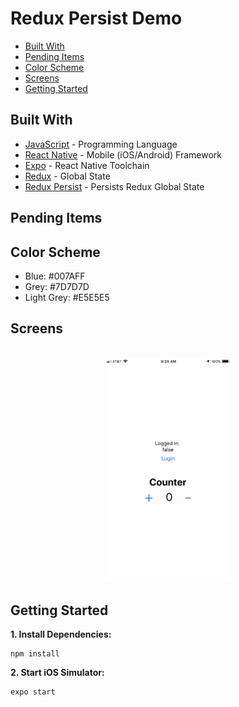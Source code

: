 # Redux Persist Demo
*  [Built With](#built-with)
*  [Pending Items](#pending-items)
*  [Color Scheme](#color-scheme)
*  [Screens](#screens)
*  [Getting Started](#getting-started)


## Built With
* [JavaScript](https://developer.mozilla.org/en-US/docs/Web/JavaScript) - Programming Language
* [React Native](https://facebook.github.io/react-native/) - Mobile (iOS/Android) Framework
* [Expo](https://expo.io) - React Native Toolchain
* [Redux](https://www.npmjs.com/package/redux) - Global State
* [Redux Persist](https://www.npmjs.com/package/redux-persist) - Persists Redux Global State

## Pending Items

## Color Scheme
* Blue: #007AFF
* Grey: #7D7D7D
* Light Grey: #E5E5E5

## Screens
<div align="center">
  <br />
  <img src="/assets/screenshots/counter.png" width="40%"</img>
</div>

## Getting Started
**1. Install Dependencies:**
```
npm install
```

**2. Start iOS Simulator:**
```
expo start
```